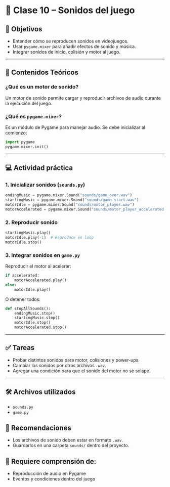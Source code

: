 
# 📘 Clase 10 – Sonidos del juego

## 🎯 Objetivos
- Entender cómo se reproducen sonidos en videojuegos.
- Usar `pygame.mixer` para añadir efectos de sonido y música.
- Integrar sonidos de inicio, colisión y motor al juego.

---

## 🧠 Contenidos Teóricos

### ¿Qué es un motor de sonido?
Un motor de sonido permite cargar y reproducir archivos de audio durante la ejecución del juego.

### ¿Qué es `pygame.mixer`?
Es un módulo de Pygame para manejar audio. Se debe inicializar al comienzo:

```python
import pygame
pygame.mixer.init()
```

---

## 💻 Actividad práctica

### 1. Inicializar sonidos (`sounds.py`)

```python
endingMusic = pygame.mixer.Sound("sounds/game_over.wav")
startingMusic = pygame.mixer.Sound("sounds/game_start.wav")
motorIdle = pygame.mixer.Sound("sounds/motor_player.wav")
motorAccelerated = pygame.mixer.Sound("sounds/motor_player_accelerated.wav")
```

### 2. Reproducir sonido

```python
startingMusic.play()
motorIdle.play(-1)  # Reproduce en loop
motorIdle.stop()
```

### 3. Integrar sonidos en `game.py`

Reproducir el motor al acelerar:

```python
if accelerated:
    motorAccelerated.play()
else:
    motorIdle.play()
```

O detener todos:

```python
def stopAllSounds():
    endingMusic.stop()
    startingMusic.stop()
    motorIdle.stop()
    motorAccelerated.stop()
```

---

## ✅ Tareas

- Probar distintos sonidos para motor, colisiones y power-ups.
- Cambiar los sonidos por otros archivos `.wav`.
- Agregar una condición para que el sonido del motor no se solape.

---

## 🛠 Archivos utilizados
- `sounds.py`
- `game.py`

## 🎵 Recomendaciones
- Los archivos de sonido deben estar en formato `.wav`.
- Guardarlos en una carpeta `sounds/` dentro del proyecto.

## 🧩 Requiere comprensión de:
- Reproducción de audio en Pygame
- Eventos y condiciones dentro del juego
